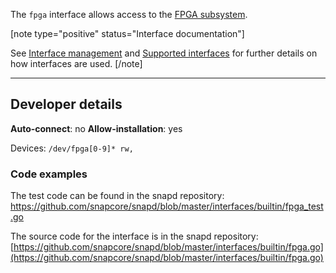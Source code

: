 The `fpga` interface allows access to the [FPGA subsystem](https://www.kernel.org/doc/html/latest/driver-api/fpga/index.html).

[note type="positive" status="Interface documentation"]

See [Interface management](/t/interface-management/6154) and [Supported interfaces](/t/supported-interfaces/7744) for further details on how interfaces are used.
[/note]

---

<h2 id='heading--dev-details'>Developer details </h2>

**Auto-connect**: no
**Allow-installation**: yes

Devices:
`/dev/fpga[0-9]* rw,`


### Code examples

The test code can be found in the snapd repository: https://github.com/snapcore/snapd/blob/master/interfaces/builtin/fpga_test.go

The source code for the interface is in the snapd repository:[https://github.com/snapcore/snapd/blob/master/interfaces/builtin/fpga.go](https://github.com/snapcore/snapd/blob/master/interfaces/builtin/fpga.go)